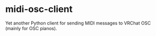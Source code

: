 # midi-osc-client

Yet another Python client for sending MIDI messages to VRChat OSC (mainly for  OSC pianos).

